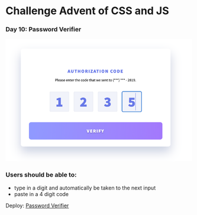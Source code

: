 # Challenge Advent of CSS and JS

### Day 10: Password Verifier

![password-verifier](/images/day10-screen.png "Password Verifier")

### Users should be able to: 

* type in a digit and automatically be taken to the next input
* paste in a 4 digit code

Deploy: [Password Verifier](https://bloodsuckers-spb.github.io/advent-of-js/day10/ "Password Verifier")